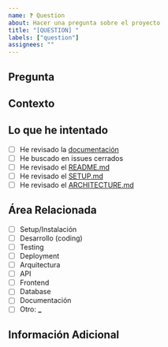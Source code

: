 ```yaml
---
name: ❓ Question
about: Hacer una pregunta sobre el proyecto
title: "[QUESTION] "
labels: ["question"]
assignees: ""
---
```


## Pregunta

<!-- Escribe tu pregunta de forma clara y específica -->

## Contexto

<!-- Proporciona contexto sobre por qué haces esta pregunta -->

## Lo que he intentado

<!-- ¿Has intentado buscar la respuesta? ¿Dónde? -->

- [ ] He revisado la [documentación](../docs/)
- [ ] He buscado en issues cerrados
- [ ] He revisado el [README.md](../README.md)
- [ ] He revisado el [SETUP.md](../SETUP.md)
- [ ] He revisado el [ARCHITECTURE.md](../ARCHITECTURE.md)

## Área Relacionada

<!-- Marca el área más relevante a tu pregunta -->

- [ ] Setup/Instalación
- [ ] Desarrollo (coding)
- [ ] Testing
- [ ] Deployment
- [ ] Arquitectura
- [ ] API
- [ ] Frontend
- [ ] Database
- [ ] Documentación
- [ ] Otro: ****\_****

## Información Adicional

<!-- Cualquier detalle adicional que pueda ayudar a responder tu pregunta -->
